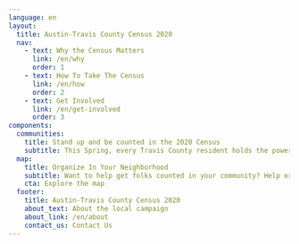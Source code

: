 ```yaml
---
language: en
layout:
  title: Austin-Travis County Census 2020
  nav:
    - text: Why the Census Matters
      link: /en/why
      order: 1
    - text: How To Take The Census
      link: /en/how
      order: 2
    - text: Get Involved
      link: /en/get-involved
      order: 3
components:
  communities:
    title: Stand up and be counted in the 2020 Census
    subtitle: This Spring, every Travis County resident holds the power to shape the future of our neighborhoods, schools, and local government. It will take every community - no matter how small or large - to help get everyone counted.
  map:
    title: Organize In Your Neighborhood
    subtitle: Want to help get folks counted in your community? Help organize in one of our local hard to count communities or your neighborhood. Click here to find out more…
    cta: Explore the map
  footer:
    title: Austin-Travis County Census 2020
    about_text: About the local campaign
    about_link: /en/about
    contact_us: Contact Us
---
```

